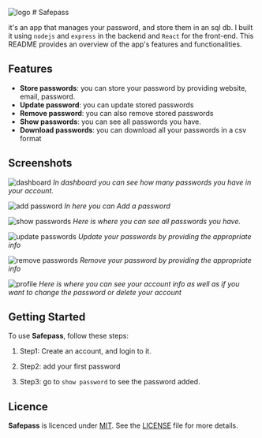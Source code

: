 ![logo](./media/safepass-logo.png) # Safepass

it's an app that manages your password, and store them in an sql db. I built it using `nodejs` and `express` in the backend and `React` for the front-end. This README provides an overview of the app's features and functionalities.

## Features

- **Store passwords**: you can store your password by providing website, email, password.
- **Update password**: you can update stored passwords
- **Remove password**: you can also remove stored passwords
- **Show passwords**: you can see all passwords you have.
- **Download passwords**: you can download all your passwords in a csv format

## Screenshots

![dashboard](./media/dashboard.png)
_In dashboard you can see how many passwords you have in your account._

![add password](./media/addPass.png)
_In here you can Add a password_

![show passwords](./media/showpass.png)
_Here is where you can see all passwords you have._

![update passwords](./media/updatepass.png)
_Update your passwords by providing the appropriate info_

![remove passwords](./media/removepass.png)
_Remove your password by providing the appropriate info_

![profile](./media/profile.png)
_Here is where you can see your account info as well as if you want to change the password or delete your account_

## Getting Started

To use **Safepass**, follow these steps:

1. Step1: Create an account, and login to it.

2. Step2: add your first password

3. Step3: go to `show password` to see the password added.

## Licence

**Safepass** is licenced under [MIT](https://mit-license.org/). See the [LICENSE](LICENSE) file for more details.
